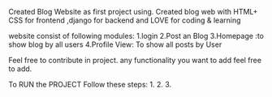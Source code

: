 Created Blog Website as first project using.
Created blog web with HTML+ CSS for frontend ,django for backend and LOVE for coding & learning 

website consist of following modules:
1.login 
2.Post an Blog 
3.Homepage :to show blog by all users 
4.Profile View: To show all posts by User

Feel free to contribute in project. any functionality you want to add feel free to add.

To RUN the PROJECT Follow these steps: 1. 2. 3.

